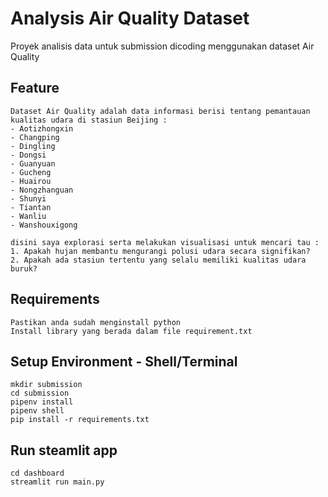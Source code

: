 # Analysis Air Quality Dataset
Proyek analisis data untuk submission dicoding menggunakan dataset Air Quality

## Feature
```
Dataset Air Quality adalah data informasi berisi tentang pemantauan kualitas udara di stasiun Beijing :
- Aotizhongxin
- Changping
- Dingling
- Dongsi
- Guanyuan
- Gucheng
- Huairou
- Nongzhanguan
- Shunyi
- Tiantan
- Wanliu
- Wanshouxigong

disini saya explorasi serta melakukan visualisasi untuk mencari tau :
1. Apakah hujan membantu mengurangi polusi udara secara signifikan?
2. Apakah ada stasiun tertentu yang selalu memiliki kualitas udara buruk?
```
## Requirements
```
Pastikan anda sudah menginstall python
Install library yang berada dalam file requirement.txt
```

## Setup Environment - Shell/Terminal
```
mkdir submission
cd submission
pipenv install
pipenv shell
pip install -r requirements.txt
```

## Run steamlit app
```
cd dashboard
streamlit run main.py
```
